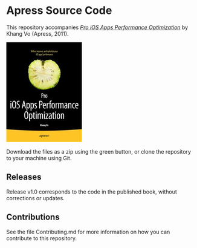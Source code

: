 # Apress Source Code

This repository accompanies [*Pro iOS Apps Performance Optimization*](http://www.apress.com/9781430237174) by Khang Vo (Apress, 2011).

![Cover image](9781430237174.jpg)

Download the files as a zip using the green button, or clone the repository to your machine using Git.

## Releases

Release v1.0 corresponds to the code in the published book, without corrections or updates.

## Contributions

See the file Contributing.md for more information on how you can contribute to this repository.
